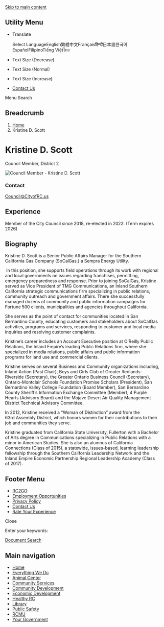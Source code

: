 [Skip to main content](https://www.cityofrc.us/directory/kristine-d-scott/)

## Utility Menu

- Translate
  
  Select LanguageEnglish繁體中文Françaisहिन्दी日本語한국어EspañolFilipinoTiếng Việtไทย
- Text Size (Decrease)
- Text Size (Normal)
- Text Size (Increase)
- [Contact Us](https://www.cityofrc.us/contact-directory)

Menu Search

## Breadcrumb

1. [Home](https://www.cityofrc.us)
2. Kristine D. Scott

# Kristine D. Scott

Council Member, District 2

![Council Member - Kristine D. Scott](https://www.cityofrc.us/sites/default/files/styles/person_profile_image/public/2023-03/Kristine%20Scott.png?h=a7e6d17b&itok=kVyxdFTl)

### Contact

[Council@CityofRC.us](mailto:Council@CityofRC.us)

## Experience

Member of the City Council since 2018, re-elected in 2022. (Term expires 2026)

## Biography

Kristine D. Scott is a Senior Public Affairs Manager for the Southern California Gas Company (SoCalGas,) a Sempra Energy Utility.

 In this position, she supports field operations through its work with regional and local governments on issues regarding franchises, permitting, emergency preparedness and response. Prior to joining SoCalGas, Kristine served as Vice President of TMG Communications, an Inland Southern California strategic communications firm specializing in public relations, community outreach and government affairs. There she successfully managed dozens of community and public information campaigns for Fortune 500 clients, municipalities and agencies throughout California.

She serves as the point of contact for communities located in San Bernardino County, educating customers and stakeholders about SoCalGas activities, programs and services, responding to customer and local media inquiries and resolving customer complaints.

Kristine’s career includes an Account Executive position at O’Reilly Public Relations, the Inland Empire’s leading Public Relations firm, where she specialized in media relations, public affairs and public information programs for land use and commercial clients.

Kristine serves on several Business and Community organizations including, Inland Action (Past Chair), Boys and Girls Club of Greater Redlands-Riverside (Secretary), the Greater Ontario Business Council (Secretary), Ontario-Montclair Schools Foundation Promise Scholars (President), San Bernardino Valley College Foundation (Board Member), San Bernardino County Sheriff’s Information Exchange Committee (Member), 4 Purple Hearts (Advisory Board) and the Mojave Desert Air Quality Management District Technical Advisory Committee.

In 2012, Kristine received a “Woman of Distinction” award from the 63rd Assembly District, which honors women for their contributions to their job and communities they serve.

Kristine graduated from California State University, Fullerton with a Bachelor of Arts degree in Communications specializing in Public Relations with a minor in American Studies. She is also an alumnus of California Connections (Class of 2015), a statewide, issues-based, learning leadership fellowship through the Southern California Leadership Network and the Inland Empire Economic Partnership Regional Leadership Academy (Class of 2017).

## Footer Menu

- [RC2GO](https://www.cityofrc.us/RC2GO)
- [Employment Opportunities](https://www.governmentjobs.com/careers/cityofrc)
- [Privacy Policy](https://www.cityofrc.us/sites/default/files/2019-06/Privacy_Policy.pdf)
- [Contact Us](https://www.cityofrc.us/contact-directory)
- [Rate Your Experience](https://www.cityofrc.us/rate "Rate your experience with our website.")

Close

Enter your keywords:

[Document Search](https://www.cityofrc.us/search-document?keyword=)

## Main navigation

- [Home](https://www.cityofrc.us)
- [Everything We Do](https://www.cityofrc.us/everything-we-do)
- [Animal Center](https://www.cityofrc.us/animal-center)
- [Community Services](https://www.cityofrc.us/community-services)
- [Community Development](https://www.cityofrc.us/community-development)
- [Economic Development](https://www.cityofrc.us/everything-we-do/economic-development)
- [Healthy RC](https://www.cityofrc.us/healthy-rc)
- [Library](https://www.cityofrc.us/library)
- [Public Safety](https://www.cityofrc.us/public-safety "Police, Fire, etc...")
- [RCMU](https://www.cityofrc.us/rcmu "Rancho Cucamonga Municipal Utility")
- [Your Government](https://www.cityofrc.us/your-government)